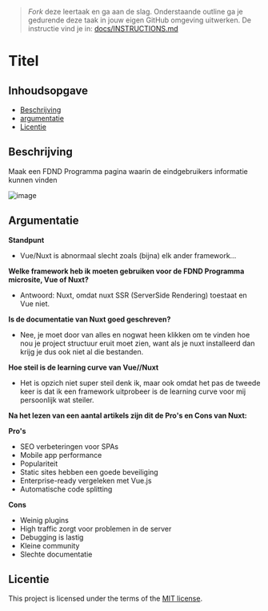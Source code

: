 > _Fork_ deze leertaak en ga aan de slag. 
Onderstaande outline ga je gedurende deze taak in jouw eigen GitHub omgeving uitwerken. 
De instructie vind je in: [docs/INSTRUCTIONS.md](https://github.com/fdnd-task/choices-choices-the-tech-stack/blob/main/docs/INSTRUCTIONS.md)

# Titel
<!-- Geef je project een titel en schrijf in één zin wat het is -->

## Inhoudsopgave

  * [Beschrijving](#beschrijving)
  * [argumentatie](#argumentatie)
  * [Licentie](#licentie)

## Beschrijving
Maak een FDND Programma pagina waarin de eindgebruikers informatie kunnen vinden

![image](https://github.com/user-attachments/assets/09ffeef5-1105-496c-90f6-07ae805b8b48)

## Argumentatie

**Standpunt**
- Vue/Nuxt is abnormaal slecht zoals (bijna) elk ander framework...

**Welke framework heb ik moeten gebruiken voor de FDND Programma microsite, Vue of Nuxt?**
- Antwoord: Nuxt, omdat nuxt SSR (ServerSide Rendering) toestaat en Vue niet.

**Is de documentatie van Nuxt goed geschreven?**
- Nee, je moet door van alles en nogwat heen klikken om te vinden hoe nou je project structuur eruit moet zien, want als je nuxt installeerd dan krijg je dus ook niet al die bestanden.

**Hoe steil is de learning curve van Vue//Nuxt**
- Het is opzich niet super steil denk ik, maar ook omdat het pas de tweede keer is dat ik een framework uitprobeer is de learning curve voor mij persoonlijk wat steiler.

**Na het lezen van een aantal artikels zijn dit de Pro's en Cons van Nuxt:**

**Pro's**
- SEO verbeteringen voor SPAs
- Mobile app performance
- Populariteit
- Static sites hebben een goede beveiliging
- Enterprise-ready vergeleken met Vue.js
- Automatische code splitting

**Cons**
- Weinig plugins
- High traffic zorgt voor problemen in de server
- Debugging is lastig
- Kleine community
- Slechte documentatie 

## Licentie

This project is licensed under the terms of the [MIT license](./LICENSE).
